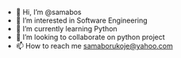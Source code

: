 - 👋 Hi, I’m @samabos
- 👀 I’m interested in Software Engineering 
- 🌱 I’m currently learning Python
- 💞️ I’m looking to collaborate on python project
- 📫 How to reach me samaborukoje@yahoo.com

<!---
samabos/samabos is a ✨ special ✨ repository because its `README.md` (this file) appears on your GitHub profile.
You can click the Preview link to take a look at your changes.
--->
